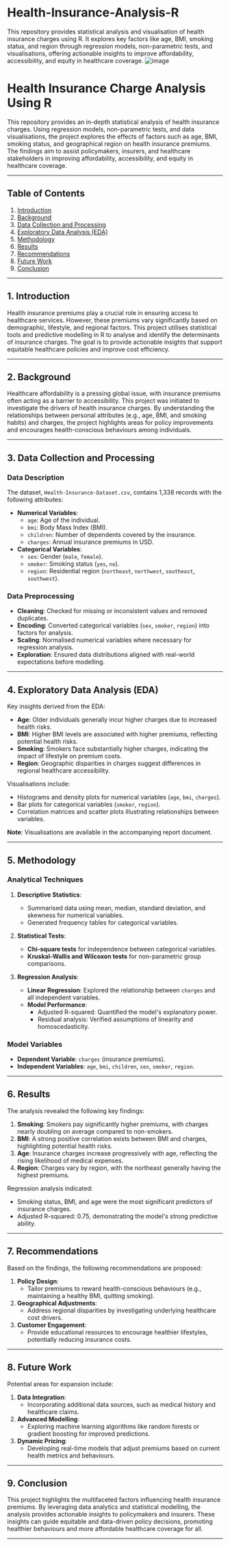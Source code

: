 # Health-Insurance-Analysis-R
This repository provides statistical analysis and visualisation of health insurance charges using R. It explores key factors like age, BMI, smoking status, and region through regression models, non-parametric tests, and visualisations, offering actionable insights to improve affordability, accessibility, and equity in healthcare coverage.
![image](https://github.com/user-attachments/assets/92d5c9d0-57d5-45eb-adb0-1ca4c2f4108d)
# Health Insurance Charge Analysis Using R

This repository provides an in-depth statistical analysis of health insurance charges. Using regression models, non-parametric tests, and data visualisations, the project explores the effects of factors such as age, BMI, smoking status, and geographical region on health insurance premiums. The findings aim to assist policymakers, insurers, and healthcare stakeholders in improving affordability, accessibility, and equity in healthcare coverage.

---

## Table of Contents
1. [Introduction](#introduction)
2. [Background](#background)
3. [Data Collection and Processing](#data-collection-and-processing)
4. [Exploratory Data Analysis (EDA)](#exploratory-data-analysis-eda)
5. [Methodology](#methodology)
6. [Results](#results)
7. [Recommendations](#recommendations)
8. [Future Work](#future-work)
9. [Conclusion](#conclusion)

---

## 1. Introduction
Health insurance premiums play a crucial role in ensuring access to healthcare services. However, these premiums vary significantly based on demographic, lifestyle, and regional factors. This project utilises statistical tools and predictive modelling in R to analyse and identify the determinants of insurance charges. The goal is to provide actionable insights that support equitable healthcare policies and improve cost efficiency.

---

## 2. Background
Healthcare affordability is a pressing global issue, with insurance premiums often acting as a barrier to accessibility. This project was initiated to investigate the drivers of health insurance charges. By understanding the relationships between personal attributes (e.g., age, BMI, and smoking habits) and charges, the project highlights areas for policy improvements and encourages health-conscious behaviours among individuals.

---

## 3. Data Collection and Processing
### Data Description
The dataset, `Health-Insurance-Dataset.csv`, contains 1,338 records with the following attributes:
- **Numerical Variables**:
  - `age`: Age of the individual.
  - `bmi`: Body Mass Index (BMI).
  - `children`: Number of dependents covered by the insurance.
  - `charges`: Annual insurance premiums in USD.
- **Categorical Variables**:
  - `sex`: Gender (`male`, `female`).
  - `smoker`: Smoking status (`yes`, `no`).
  - `region`: Residential region (`northeast`, `northwest`, `southeast`, `southwest`).

### Data Preprocessing
- **Cleaning**: Checked for missing or inconsistent values and removed duplicates.
- **Encoding**: Converted categorical variables (`sex`, `smoker`, `region`) into factors for analysis.
- **Scaling**: Normalised numerical variables where necessary for regression analysis.
- **Exploration**: Ensured data distributions aligned with real-world expectations before modelling.

---

## 4. Exploratory Data Analysis (EDA)
Key insights derived from the EDA:
- **Age**: Older individuals generally incur higher charges due to increased health risks.
- **BMI**: Higher BMI levels are associated with higher premiums, reflecting potential health risks.
- **Smoking**: Smokers face substantially higher charges, indicating the impact of lifestyle on premium costs.
- **Region**: Geographic disparities in charges suggest differences in regional healthcare accessibility.

Visualisations include:
- Histograms and density plots for numerical variables (`age`, `bmi`, `charges`).
- Bar plots for categorical variables (`smoker`, `region`).
- Correlation matrices and scatter plots illustrating relationships between variables.

**Note**: Visualisations are available in the accompanying report document.

---

## 5. Methodology
### Analytical Techniques
1. **Descriptive Statistics**:
   - Summarised data using mean, median, standard deviation, and skewness for numerical variables.
   - Generated frequency tables for categorical variables.

2. **Statistical Tests**:
   - **Chi-square tests** for independence between categorical variables.
   - **Kruskal-Wallis and Wilcoxon tests** for non-parametric group comparisons.

3. **Regression Analysis**:
   - **Linear Regression**: Explored the relationship between `charges` and all independent variables.
   - **Model Performance**:
     - Adjusted R-squared: Quantified the model's explanatory power.
     - Residual analysis: Verified assumptions of linearity and homoscedasticity.

### Model Variables
- **Dependent Variable**: `charges` (insurance premiums).
- **Independent Variables**: `age`, `bmi`, `children`, `sex`, `smoker`, `region`.

---

## 6. Results
The analysis revealed the following key findings:
1. **Smoking**: Smokers pay significantly higher premiums, with charges nearly doubling on average compared to non-smokers.
2. **BMI**: A strong positive correlation exists between BMI and charges, highlighting potential health risks.
3. **Age**: Insurance charges increase progressively with age, reflecting the rising likelihood of medical expenses.
4. **Region**: Charges vary by region, with the northeast generally having the highest premiums.

Regression analysis indicated:
- Smoking status, BMI, and age were the most significant predictors of insurance charges.
- Adjusted R-squared: 0.75, demonstrating the model's strong predictive ability.

---

## 7. Recommendations
Based on the findings, the following recommendations are proposed:
1. **Policy Design**:
   - Tailor premiums to reward health-conscious behaviours (e.g., maintaining a healthy BMI, quitting smoking).
2. **Geographical Adjustments**:
   - Address regional disparities by investigating underlying healthcare cost drivers.
3. **Customer Engagement**:
   - Provide educational resources to encourage healthier lifestyles, potentially reducing insurance costs.

---

## 8. Future Work
Potential areas for expansion include:
1. **Data Integration**:
   - Incorporating additional data sources, such as medical history and healthcare claims.
2. **Advanced Modelling**:
   - Exploring machine learning algorithms like random forests or gradient boosting for improved predictions.
3. **Dynamic Pricing**:
   - Developing real-time models that adjust premiums based on current health metrics and behaviours.

---

## 9. Conclusion
This project highlights the multifaceted factors influencing health insurance premiums. By leveraging data analytics and statistical modelling, the analysis provides actionable insights to policymakers and insurers. These insights can guide equitable and data-driven policy decisions, promoting healthier behaviours and more affordable healthcare coverage for all.

---


